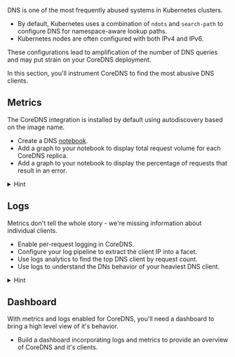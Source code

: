 DNS is one of the most frequently abused systems in Kubernetes clusters.

* By default, Kubernetes uses a combination of `ndots` and `search-path` to configure DNS for namespace-aware lookup paths.
* Kubernetes nodes are often configured with both IPv4 and IPv6.

These configurations lead to amplification of the number of DNS queries and may put strain on your CoreDNS deployment.

In this section, you'll instrument CoreDNS to find the most abusive DNS clients.

## Metrics

The CoreDNS integration is installed by default using autodiscovery based on the image name.

* Create a DNS [notebook](https://app.datadoghq.com/notebook).
* Add a graph to your notebook to display total request volume for each CoreDNS replica.
* Add a graph to your notebook to display the percentage of requests that result in an error.

<details>
<summary>Hint</summary>
The CoreDNS integration metrics can be found in the [official documentation](https://docs.datadoghq.com/integrations/coredns/#metrics).
</details>

## Logs

Metrics don't tell the whole story - we're missing information about individual clients. 

* Enable per-request logging in CoreDNS.
* Configure your log pipeline to extract the client IP into a facet.
* Use logs analytics to find the top DNS client by request count.
* Use logs to understand the DNs behavior of your heaviest DNS client.

<details>
<summary>Hint</summary>
The CoreDNS log plugin is documented [here](https://github.com/coredns/coredns/tree/master/plugin/log).
</details>

## Dashboard

With metrics and logs enabled for CoreDNS, you'll need a dashboard to bring a high level view of it's behavior.

* Build a dashboard incorporating logs and metrics to provide an overview of CoreDNS and it's clients.
